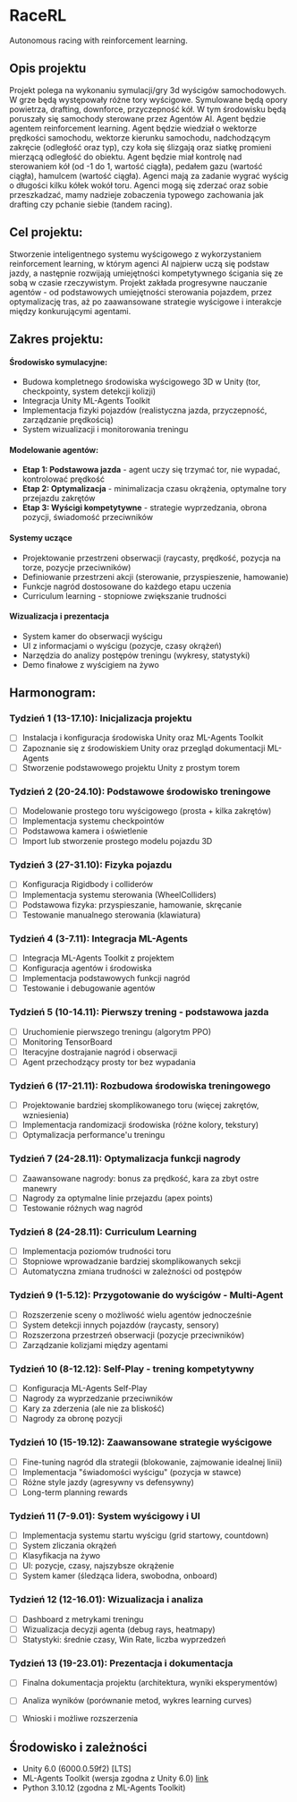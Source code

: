 # RaceRL
Autonomous racing with reinforcement learning.

## Opis projektu

Projekt polega na wykonaniu symulacji/gry 3d wyścigów samochodowych. W grze będą występowały różne tory wyścigowe. Symulowane będą opory powietrza, drafting, downforce, przyczepność kół. W tym środowisku będą poruszały się samochody sterowane przez Agentów AI. Agent będzie agentem reinforcement learning. Agent będzie wiedział o wektorze prędkości samochodu, wektorze kierunku samochodu, nadchodzącym zakręcie (odległość oraz typ), czy koła się ślizgają oraz siatkę promieni mierzącą odległość do obiektu. Agent będzie miał kontrolę nad sterowaniem kół (od -1 do 1, wartość ciągła), pedałem gazu (wartość ciągła), hamulcem (wartość ciągła). Agenci mają za zadanie wygrać wyścig o długości kilku kółek wokół toru. Agenci mogą się zderzać oraz sobie przeszkadzać, mamy nadzieje zobaczenia typowego zachowania jak drafting czy pchanie siebie (tandem racing).



## Cel projektu:

Stworzenie inteligentnego systemu wyścigowego z wykorzystaniem reinforcement learning, w którym agenci AI najpierw uczą się podstaw jazdy, a następnie rozwijają umiejętności kompetytywnego ścigania się ze sobą w czasie rzeczywistym. Projekt zakłada progresywne nauczanie agentów - od podstawowych umiejętności sterowania pojazdem, przez optymalizację tras, aż po zaawansowane strategie wyścigowe i interakcje między konkurującymi agentami.



## Zakres projektu:

#### Środowisko symulacyjne:
- Budowa kompletnego środowiska wyścigowego 3D w Unity (tor, checkpointy, system detekcji kolizji)
- Integracja Unity ML-Agents Toolkit
- Implementacja fizyki pojazdów (realistyczna jazda, przyczepność, zarządzanie prędkością)
- System wizualizacji i monitorowania treningu

#### Modelowanie agentów:
- **Etap 1: Podstawowa jazda** - agent uczy się trzymać tor, nie wypadać, kontrolować prędkość
- **Etap 2: Optymalizacja** - minimalizacja czasu okrążenia, optymalne tory przejazdu zakrętów
- **Etap 3: Wyścigi kompetytywne** - strategie wyprzedzania, obrona pozycji, świadomość przeciwników

#### Systemy uczące
- Projektowanie przestrzeni obserwacji (raycasty, prędkość, pozycja na torze, pozycje przeciwników)
- Definiowanie przestrzeni akcji (sterowanie, przyspieszenie, hamowanie)
- Funkcje nagród dostosowane do każdego etapu uczenia
- Curriculum learning - stopniowe zwiększanie trudności

#### Wizualizacja i prezentacja
- System kamer do obserwacji wyścigu
- UI z informacjami o wyścigu (pozycje, czasy okrążeń)
- Narzędzia do analizy postępów treningu (wykresy, statystyki)
- Demo finałowe z wyścigiem na żywo




## Harmonogram:

###  Tydzień 1 (13-17.10): Inicjalizacja projektu
- [ ] Instalacja i konfiguracja środowiska Unity oraz ML-Agents Toolkit
- [ ] Zapoznanie się z środowiskiem Unity oraz przegląd dokumentacji ML-Agents
- [ ] Stworzenie podstawowego projektu Unity z prostym torem

### Tydzień 2 (20-24.10): Podstawowe środowisko treningowe
- [ ] Modelowanie prostego toru wyścigowego (prosta + kilka zakrętów)
- [ ] Implementacja systemu checkpointów
- [ ] Podstawowa kamera i oświetlenie
- [ ] Import lub stworzenie prostego modelu pojazdu 3D

### Tydzień 3 (27-31.10): Fizyka pojazdu
- [ ] Konfiguracja Rigidbody i colliderów
- [ ] Implementacja systemu sterowania (WheelColliders)
- [ ] Podstawowa fizyka: przyspieszanie, hamowanie, skręcanie
- [ ] Testowanie manualnego sterowania (klawiatura)

### Tydzień 4 (3-7.11): Integracja ML-Agents
- [ ] Integracja ML-Agents Toolkit z projektem
- [ ] Konfiguracja agentów i środowiska
- [ ] Implementacja podstawowych funkcji nagród
- [ ] Testowanie i debugowanie agentów

### Tydzień 5 (10-14.11): Pierwszy trening - podstawowa jazda
- [ ] Uruchomienie pierwszego treningu (algorytm PPO)
- [ ] Monitoring TensorBoard
- [ ] Iteracyjne dostrajanie nagród i obserwacji
- [ ] Agent przechodzący prosty tor bez wypadania

### Tydzień 6 (17-21.11): Rozbudowa środowiska treningowego
- [ ] Projektowanie bardziej skomplikowanego toru (więcej zakrętów, wzniesienia)
- [ ] Implementacja randomizacji środowiska (różne kolory, tekstury)
- [ ] Optymalizacja performance'u treningu

### Tydzień 7 (24-28.11): Optymalizacja funkcji nagrody
- [ ] Zaawansowane nagrody: bonus za prędkość, kara za zbyt ostre manewry
- [ ] Nagrody za optymalne linie przejazdu (apex points)
- [ ] Testowanie różnych wag nagród

### Tydzień 8 (24-28.11): Curriculum Learning
- [ ] Implementacja poziomów trudności toru
- [ ] Stopniowe wprowadzanie bardziej skomplikowanych sekcji
- [ ] Automatyczna zmiana trudności w zależności od postępów

### Tydzień 9 (1-5.12): Przygotowanie do wyścigów - Multi-Agent
- [ ] Rozszerzenie sceny o możliwość wielu agentów jednocześnie
- [ ] System detekcji innych pojazdów (raycasty, sensory)
- [ ] Rozszerzona przestrzeń obserwacji (pozycje przeciwników)
- [ ] Zarządzanie kolizjami między agentami

### Tydzień 10 (8-12.12): Self-Play - trening kompetytywny
- [ ] Konfiguracja ML-Agents Self-Play
- [ ] Nagrody za wyprzedzanie przeciwników
- [ ] Kary za zderzenia (ale nie za bliskość)
- [ ] Nagrody za obronę pozycji

### Tydzień 10 (15-19.12): Zaawansowane strategie wyścigowe
- [ ] Fine-tuning nagród dla strategii (blokowanie, zajmowanie idealnej linii)
- [ ] Implementacja "świadomości wyścigu" (pozycja w stawce)
- [ ] Różne style jazdy (agresywny vs defensywny)
- [ ] Long-term planning rewards

### Tydzień 11 (7-9.01): System wyścigowy i UI
- [ ] Implementacja systemu startu wyścigu (grid startowy, countdown)
- [ ] System zliczania okrążeń
- [ ] Klasyfikacja na żywo
- [ ] UI: pozycje, czasy, najszybsze okrążenie
- [ ] System kamer (śledząca lidera, swobodna, onboard)

### Tydzień 12 (12-16.01): Wizualizacja i analiza
- [ ] Dashboard z metrykami treningu
- [ ] Wizualizacja decyzji agenta (debug rays, heatmapy)
- [ ] Statystyki: średnie czasy, Win Rate, liczba wyprzedzeń

### Tydzień 13 (19-23.01): Prezentacja i dokumentacja
- [ ] Finalna dokumentacja projektu (architektura, wyniki eksperymentów)
- [ ] Analiza wyników (porównanie metod, wykres learning curves)
- [ ] Wnioski i możliwe rozszerzenia




## Środowisko i zależności
- Unity 6.0 (6000.0.59f2) [LTS] 
- ML-Agents Toolkit (wersja zgodna z Unity 6.0) [link](https://github.com/Unity-Technologies/ml-agents)
- Python 3.10.12 (zgodna z ML-Agents Toolkit)